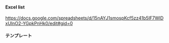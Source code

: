 
#### Excel list
https://docs.google.com/spreadsheets/d/15nAYJ1smospKcf5zz41b5lF7WlDxUInO2-YGpkPnHk0/edit#gid=0


####  テンプレート
``` talents_xx.md




```


```

```




